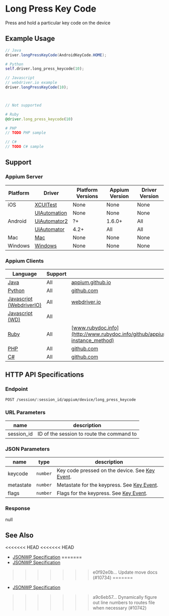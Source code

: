 # Long Press Key Code

Press and hold a particular key code on the device
## Example Usage

```java
// Java
driver.longPressKeyCode(AndroidKeyCode.HOME);

```

```python
# Python
self.driver.long_press_keycode(10);

```

```javascript
// Javascript
// webdriver.io example
driver.longPressKeyCode(10);



// Not supported
```

```ruby
# Ruby
@driver.long_press_keycode(10)

```

```php
# PHP
// TODO PHP sample

```

```csharp
// C#
// TODO C# sample

```



## Support

### Appium Server

|Platform|Driver|Platform Versions|Appium Version|Driver Version|
|--------|----------------|------|--------------|--------------|
| iOS | [XCUITest](/docs/en/drivers/ios-xcuitest.md) | None | None | None |
|  | [UIAutomation](/docs/en/drivers/ios-uiautomation.md) | None | None | None |
| Android | [UiAutomator2](/docs/en/drivers/android-uiautomator2.md) | ?+ | 1.6.0+ | All |
|  | [UiAutomator](/docs/en/drivers/android-uiautomator.md) | 4.2+ | All | All |
| Mac | [Mac](/docs/en/drivers/mac.md) | None | None | None |
| Windows | [Windows](/docs/en/drivers/windows.md) | None | None | None |

### Appium Clients

|Language|Support|Documentation|
|--------|-------|-------------|
|[Java](https://github.com/appium/java-client/releases/latest)| All |  [appium.github.io](http://appium.github.io/java-client/io/appium/java_client/PressesKeyCode.html#longPressKeyCode-int-)  |
|[Python](https://github.com/appium/python-client/releases/latest)| All |  [github.com](https://github.com/appium/python-client/blob/master/appium/webdriver/webdriver.py#L431)  |
|[Javascript (WebdriverIO)](http://webdriver.io/index.html)| All |  [webdriver.io](http://webdriver.io/api/mobile/longPressKeycode.html)  |
|[Javascript (WD)](https://github.com/admc/wd/releases/latest)| All |  |
|[Ruby](https://github.com/appium/ruby_lib/releases/latest)| All |  [www.rubydoc.info](http://www.rubydoc.info/github/appium/ruby_lib_core/Appium/Core/Device#long_press_keycode-instance_method)  |
|[PHP](https://github.com/appium/php-client/releases/latest)| All |  [github.com](https://github.com/appium/php-client/)  |
|[C#](https://github.com/appium/appium-dotnet-driver/releases/latest)| All |  [github.com](https://github.com/appium/appium-dotnet-driver/)  |

## HTTP API Specifications

### Endpoint

`POST /session/:session_id/appium/device/long_press_keycode`

### URL Parameters

|name|description|
|----|-----------|
|session_id|ID of the session to route the command to|

### JSON Parameters

|name|type|description|
|----|----|-----------|
| keycode | `number` | Key code pressed on the device. See [Key Event](http://developer.android.com/reference/android/view/KeyEvent.html). |
| metastate | `number` | Metastate for the keypress. See [Key Event](http://developer.android.com/reference/android/view/KeyEvent.html). |
| flags | `number` | Flags for the keypress. See [Key Event](http://developer.android.com/reference/android/view/KeyEvent.html). |

### Response

null

## See Also

<<<<<<< HEAD
<<<<<<< HEAD
* [JSONWP Specification](https://github.com/appium/appium-base-driver/blob/master/lib/protocol/routes.js#L360)
=======
* [JSONWP Specification](https://github.com/appium/appium-base-driver/blob/master/lib/protocol/routes.js#L331)
>>>>>>> e0f92e0b... Update move docs (#10734)
=======
* [JSONWP Specification](https://github.com/appium/appium-base-driver/blob/master/lib/protocol/routes.js#L360)
>>>>>>> a9c6eb57... Dynamically figure out line numbers to routes file when necessary (#10742)
